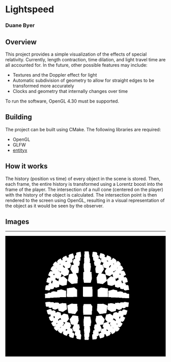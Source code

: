 # Lightspeed
### Duane Byer

## Overview

This project provides a simple visualization of the effects of special
relativity. Currently, length contraction, time dilation, and light travel time
are all accounted for. In the future, other possible features may include:

  * Textures and the Doppler effect for light
  * Automatic subdivision of geometry to allow for straight edges to be
    transformed more accurately
  * Clocks and geometry that internally changes over time

To run the software, OpenGL 4.30 must be supported.

## Building

The project can be built using CMake. The following libraries are required:

  * OpenGL
  * GLFW
  * [entityx](https://github.com/alecthomas/entityx)
 
## How it works

The history (position vs time) of every object in the scene is stored. Then,
each frame, the entire history is transformed using a Lorentz boost into the
frame of the player. The intersection of a null cone (centered on the player)
with the history of the object is calculated. The intersection point is then
rendered to the screen using OpenGL, resulting in a visual representation of the
object as it would be seen by the observer.

## Images
---
![](https://raw.githubusercontent.com/duanebyer/lightspeed/master/images/image_0.png)

